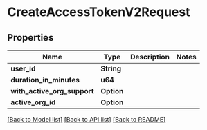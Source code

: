 # CreateAccessTokenV2Request

## Properties

| Name                        | Type               | Description | Notes |
| --------------------------- | ------------------ | ----------- | ----- |
| **user_id**                 | **String**         |             |
| **duration_in_minutes**     | **u64**            |             |
| **with_active_org_support** | **Option<bool>**   |             |
| **active_org_id**           | **Option<String>** |             |

[[Back to Model list]](../README.md#documentation-for-models) [[Back to API list]](../README.md#documentation-for-api-endpoints) [[Back to README]](../README.md)
